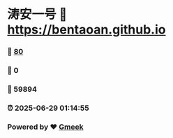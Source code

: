 # 涛安一号 :link: https://bentaoan.github.io 
### :page_facing_up: [80](https://bentaoan.github.io/tag.html) 
### :speech_balloon: 0 
### :hibiscus: 59894 
### :alarm_clock: 2025-06-29 01:14:55 
### Powered by :heart: [Gmeek](https://github.com/Meekdai/Gmeek)
